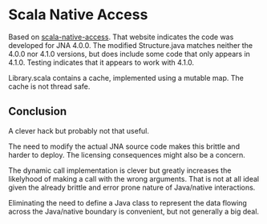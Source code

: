 Scala Native Access
===================

Based on [scala-native-access](https://code.google.com/p/scala-native-access/).
That website indicates the code was developed for JNA 4.0.0. The modified Structure.java matches
neither the 4.0.0 nor 4.1.0 versions, but does include some code that only appears in 4.1.0. Testing indicates that it
appears to work with 4.1.0.

Library.scala contains a cache, implemented using a mutable map.
The cache is not thread safe.

Conclusion
----------
A clever hack but probably not that useful.

The need to modify the actual JNA source code makes this brittle and harder to deploy. 
The licensing consequences might also be a concern.

The dynamic call implementation is clever but greatly increases the likelyhood of
making a call with the wrong arguments. That is not at all ideal given the already
brittle and error prone nature of Java/native interactions. 

Eliminating the need to define a Java class to represent the data flowing across the Java/native
boundary is convenient, but not generally a big deal.

